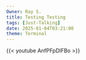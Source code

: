 ```yaml
---
Owner: Ray S.
title: Testing Testing
tags: [Just-Talking]
date: 2025-01-04T03:21:00
theme: Terminal
---
```





{{< youtube AnfPFpDlFBo >}}